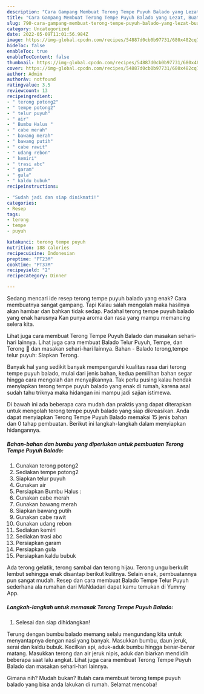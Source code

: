 ```yaml
---
description: "Cara Gampang Membuat Terong Tempe Puyuh Balado yang Lezat, Buat Buka Puasa}"
title: "Cara Gampang Membuat Terong Tempe Puyuh Balado yang Lezat, Buat Buka Puasa}"
slug: 790-cara-gampang-membuat-terong-tempe-puyuh-balado-yang-lezat-buat-buka-puasa
category: Uncategorized
date: 2022-05-09T11:01:56.984Z
image: https://img-global.cpcdn.com/recipes/54887d0cb0b97731/680x482cq70/terong-tempe-puyuh-balado-foto-resep-utama.jpg
hideToc: false
enableToc: true
enableTocContent: false
thumbnail: https://img-global.cpcdn.com/recipes/54887d0cb0b97731/680x482cq70/terong-tempe-puyuh-balado-foto-resep-utama.jpg
cover: https://img-global.cpcdn.com/recipes/54887d0cb0b97731/680x482cq70/terong-tempe-puyuh-balado-foto-resep-utama.jpg
author: Admin
authorAv: notfound
ratingvalue: 3.5
reviewcount: 13
recipeingredient:
- " terong potong2"
- " tempe potong2"
- " telur puyuh"
- " air"
- " Bumbu Halus "
- " cabe merah"
- " bawang merah"
- " bawang putih"
- " cabe rawit"
- " udang rebon"
- " kemiri"
- " trasi abc"
- " garam"
- " gula"
- " kaldu bubuk"
recipeinstructions:

- "Sudah jadi dan siap dinikmati!"
categories:
- Resep
tags:
- terong
- tempe
- puyuh

katakunci: terong tempe puyuh 
nutrition: 188 calories
recipecuisine: Indonesian
preptime: "PT23M"
cooktime: "PT37M"
recipeyield: "2"
recipecategory: Dinner

---
```



Sedang mencari ide resep terong tempe puyuh balado yang enak? Cara membuatnya sangat gampang. Tapi Kalau salah mengolah maka hasilnya akan hambar dan bahkan tidak sedap. Padahal terong tempe puyuh balado yang enak harusnya Kan punya aroma dan rasa yang mampu memancing selera kita.


Lihat juga cara membuat Terong Tempe Puyuh Balado dan masakan sehari-hari lainnya. Lihat juga cara membuat Balado Telur Puyuh, Tempe, dan Terong 🍴 dan masakan sehari-hari lainnya. Bahan - Balado terong,tempe telur puyuh: Siapkan Terong.

Banyak hal yang sedikit banyak mempengaruhi kualitas rasa dari terong tempe puyuh balado, mulai dari jenis bahan, kedua pemilihan bahan segar hingga cara mengolah dan menyajikannya. Tak perlu pusing kalau hendak menyiapkan terong tempe puyuh balado yang enak di rumah, karena asal sudah tahu triknya maka hidangan ini mampu jadi sajian istimewa.


Di bawah ini ada beberapa cara mudah dan praktis yang dapat diterapkan untuk mengolah terong tempe puyuh balado yang siap dikreasikan. Anda dapat menyiapkan Terong Tempe Puyuh Balado memakai 15 jenis bahan dan 0 tahap pembuatan. Berikut ini langkah-langkah dalam menyiapkan hidangannya.

<!--inarticleads1-->

##### Bahan-bahan dan bumbu yang diperlukan untuk pembuatan Terong Tempe Puyuh Balado:

1. Gunakan  terong potong2
1. Sediakan  tempe potong2
1. Siapkan  telur puyuh
1. Gunakan  air
1. Persiapkan  Bumbu Halus :
1. Gunakan  cabe merah
1. Gunakan  bawang merah
1. Siapkan  bawang putih
1. Gunakan  cabe rawit
1. Gunakan  udang rebon
1. Sediakan  kemiri
1. Sediakan  trasi abc
1. Persiapkan  garam
1. Persiapkan  gula
1. Persiapkan  kaldu bubuk


Ada terong gelatik, terong sambal dan terong hijau. Terong ungu berkulit lembut sehingga enak disantap berikut kulitnya. Selain enak, pembuatannya pun sangat mudah. Resep dan cara membuat Balado Tempe Telur Puyuh sederhana ala rumahan dari MaNdadari dapat kamu temukan di Yummy App. 

<!--inarticleads2-->

##### Langkah-langkah untuk memasak Terong Tempe Puyuh Balado:


1. Selesai dan siap dihidangkan!

Terung dengan bumbu balado memang selalu mengundang kita untuk menyantapnya dengan nasi yang banyak. Masukkan bumbu, daun jeruk, serai dan kaldu bubuk. Kecilkan api, aduk-aduk bumbu hingga benar-benar matang. Masukkan terong dan air jeruk nipis, aduk dan biarkan mendidih beberapa saat lalu angkat. Lihat juga cara membuat Terong Tempe Puyuh Balado dan masakan sehari-hari lainnya. 

Gimana nih? Mudah bukan? Itulah cara membuat terong tempe puyuh balado yang bisa anda lakukan di rumah. Selamat mencoba!
